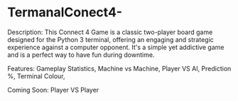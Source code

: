 # TermanalConect4-


Description:
This Connect 4 Game is a classic two-player board game designed for the 
Python 3 terminal, offering an engaging and strategic experience against a computer 
opponent. It's a simple yet addictive game and is a perfect way to have fun during downtime.

Features:
Gameplay Statistics,
Machine vs Machine,
Player VS AI,
Prediction %,
Terminal Colour,

Coming Soon:
Player VS Player
  
